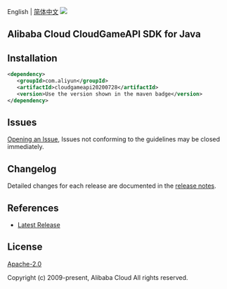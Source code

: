English | [简体中文](README-CN.md)
![](https://aliyunsdk-pages.alicdn.com/icons/AlibabaCloud.svg)

## Alibaba Cloud CloudGameAPI SDK for Java

## Installation

```xml
<dependency>
   <groupId>com.aliyun</groupId>
   <artifactId>cloudgameapi20200728</artifactId>
   <version>Use the version shown in the maven badge</version>
</dependency>
```

## Issues
[Opening an Issue](https://github.com/aliyun/alibabacloud-sdk/issues/new), Issues not conforming to the guidelines may be closed immediately.

## Changelog
Detailed changes for each release are documented in the [release notes](./ChangeLog.txt).

## References
* [Latest Release](https://github.com/aliyun/alibabacloud-sdk/tree/master/java)

## License
[Apache-2.0](http://www.apache.org/licenses/LICENSE-2.0)

Copyright (c) 2009-present, Alibaba Cloud All rights reserved.